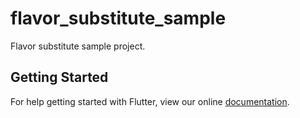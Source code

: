 # flavor_substitute_sample

Flavor substitute sample project.

## Getting Started

For help getting started with Flutter, view our online
[documentation](https://flutter.io/).
